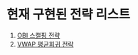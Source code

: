 # 현재 구현된 전략 리스트

1. [OBI 스캘핑 전략](../strategy/obi_scalper)
2. [VWAP 평균회귀 전략](../strategy/vwap_mean_reversion)
